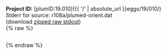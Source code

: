 **Project ID:** [plumID:19.010]({{ '/' | absolute_url }}eggs/19/010/)  
Stderr for source:  r108a/plumed-orient.dat   
(download [zipped raw stdout](plumed-orient.dat.plumed.stdout.txt.zip))  
{% raw %}
<pre>
</pre>
{% endraw %}
